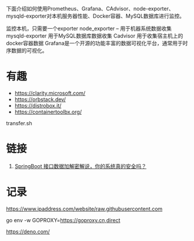 下面介绍如何使用Prometheus、Grafana、CAdvisor、node-exporter、mysqld-exporter对本机服务器性能、Docker容器、MySQL数据库进行监控。

监控本机，只需要一个exporter
node_exporter – 用于机器系统数据收集
mysqld-exporter 用于MySQL数据库数据收集
Cadvisor 用于收集宿主机上的docker容器数据
Grafana是一个开源的功能丰富的数据可视化平台，通常用于时序数据的可视化。

# 有趣

- https://clarity.microsoft.com/
- https://orbstack.dev/
- https://distrobox.it/
- https://containertoolbx.org/

transfer.sh

# 链接

1. [SpringBoot 接口数据加解密解说，你的系统真的安全吗？](https://mp.weixin.qq.com/s/OkduNOtgTx7Tb-oY7t0wfg)



# 记录

https://www.ipaddress.com/website/raw.githubusercontent.com

go env -w GOPROXY=https://goproxy.cn,direct

https://deno.com/